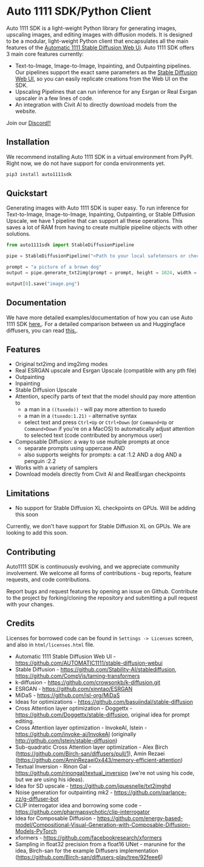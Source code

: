 # Auto 1111 SDK/Python Client

Auto 1111 SDK is a light-weight Python library for generating images, upscaling images, and editing images with diffusion models. It is designed to be a modular, light-weight Python client that encapsulates all the main features of the [Automatic 1111 Stable Diffusion Web Ui](https://github.com/AUTOMATIC1111/stable-diffusion-webui). Auto 1111 SDK offers 3 main core features currently:

- Text-to-Image, Image-to-Image, Inpainting, and Outpainting pipelines. Our pipelines support the exact same parameters as the [Stable Diffusion Web UI](https://github.com/AUTOMATIC1111/stable-diffusion-webui), so you can easily replicate creations from the Web UI on the SDK.
- Upscaling Pipelines that can run inference for any Esrgan or Real Esrgan upscaler in a few lines of code.
- An integration with Civit AI to directly download models from the website.

Join our [Discord!!](https://discord.gg/S7wRQqt6QV)

## Installation

We recommend installing Auto 1111 SDK in a virtual environment from PyPI. Right now, we do not have support for conda environments yet.

```bash
pip3 install auto1111sdk
```

## Quickstart

Generating images with Auto 1111 SDK is super easy. To run inference for Text-to-Image, Image-to-Image, Inpainting, Outpainting, or Stable Diffusion Upscale, we have 1 pipeline that can support all these operations. This saves a lot of RAM from having to create multiple pipeline objects with other solutions.

```python
from auto1111sdk import StableDiffusionPipeline

pipe = StableDiffusionPipeline("<Path to your local safetensors or checkpoint file>")

prompt = "a picture of a brown dog"
output = pipe.generate_txt2img(prompt = prompt, height = 1024, width = 768, steps = 10)

output[0].save("image.png")
```

## Documentation

We have more detailed examples/documentation of how you can use Auto 1111 SDK [here.](https://flush-ai.gitbook.io/automatic-1111-sdk/). 
For a detailed comparison between us and Huggingface diffusers, you can read [this.](https://flush-ai.gitbook.io/automatic-1111-sdk/auto-1111-sdk-vs-huggingface-diffusers).


## Features
- Original txt2img and img2img modes
- Real ESRGAN upscale and Esrgan Upscale (compatible with any pth file)
- Outpainting
- Inpainting
- Stable Diffusion Upscale
- Attention, specify parts of text that the model should pay more attention to
    - a man in a `((tuxedo))` - will pay more attention to tuxedo
    - a man in a `(tuxedo:1.21)` - alternative syntax
    - select text and press `Ctrl+Up` or `Ctrl+Down` (or `Command+Up` or `Command+Down` if you're on a MacOS) to automatically adjust attention to selected text (code contributed by anonymous user)
- Composable Diffusion: a way to use multiple prompts at once
    - separate prompts using uppercase AND
    - also supports weights for prompts: a cat :1.2 AND a dog AND a penguin :2.2
- Works with a variety of samplers
- Download models directly from Civit AI and RealEsrgan checkpoints

## Limitations

- No support for Stable Diffusion XL checkpoints on GPUs. Will be adding this soon

Currently, we don't have support for Stable Diffusion XL on GPUs. We are looking to add this soon.

## Contributing

Auto1111 SDK is continuously evolving, and we appreciate community involvement. We welcome all forms of contributions - bug reports, feature requests, and code contributions.

Report bugs and request features by opening an issue on Github.
Contribute to the project by forking/cloning the repository and submitting a pull request with your changes.


## Credits
Licenses for borrowed code can be found in `Settings -> Licenses` screen, and also in `html/licenses.html` file.

- Automatic 1111 Stable Diffusion Web UI - https://github.com/AUTOMATIC1111/stable-diffusion-webui
- Stable Diffusion - https://github.com/Stability-AI/stablediffusion, https://github.com/CompVis/taming-transformers
- k-diffusion - https://github.com/crowsonkb/k-diffusion.git
- ESRGAN - https://github.com/xinntao/ESRGAN
- MiDaS - https://github.com/isl-org/MiDaS
- Ideas for optimizations - https://github.com/basujindal/stable-diffusion
- Cross Attention layer optimization - Doggettx - https://github.com/Doggettx/stable-diffusion, original idea for prompt editing.
- Cross Attention layer optimization - InvokeAI, lstein - https://github.com/invoke-ai/InvokeAI (originally http://github.com/lstein/stable-diffusion)
- Sub-quadratic Cross Attention layer optimization - Alex Birch (https://github.com/Birch-san/diffusers/pull/1), Amin Rezaei (https://github.com/AminRezaei0x443/memory-efficient-attention)
- Textual Inversion - Rinon Gal - https://github.com/rinongal/textual_inversion (we're not using his code, but we are using his ideas).
- Idea for SD upscale - https://github.com/jquesnelle/txt2imghd
- Noise generation for outpainting mk2 - https://github.com/parlance-zz/g-diffuser-bot
- CLIP interrogator idea and borrowing some code - https://github.com/pharmapsychotic/clip-interrogator
- Idea for Composable Diffusion - https://github.com/energy-based-model/Compositional-Visual-Generation-with-Composable-Diffusion-Models-PyTorch
- xformers - https://github.com/facebookresearch/xformers
- Sampling in float32 precision from a float16 UNet - marunine for the idea, Birch-san for the example Diffusers implementation (https://github.com/Birch-san/diffusers-play/tree/92feee6)

